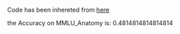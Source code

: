 Code has been inhereted from [here](https://github.com/nyuolab/MedMobile/tree/main/Evaluation)

the Accuracy on MMLU_Anatomy is: 0.4814814814814814
